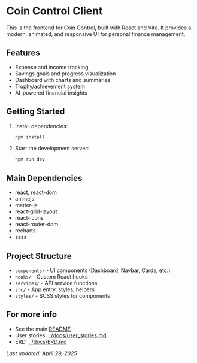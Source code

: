 # Coin Control Client

This is the frontend for Coin Control, built with React and Vite. It provides a modern, animated, and responsive UI for personal finance management.

## Features

- Expense and income tracking
- Savings goals and progress visualization
- Dashboard with charts and summaries
- Trophy/achievement system
- AI-powered financial insights

## Getting Started

1. Install dependencies:

   ```bash
   npm install
   ```

2. Start the development server:

   ```bash
   npm run dev
   ```

## Main Dependencies

- react, react-dom
- animejs
- matter-js
- react-grid-layout
- react-icons
- react-router-dom
- recharts
- sass

## Project Structure

- `components/` - UI components (Dashboard, Navbar, Cards, etc.)
- `hooks/` - Custom React hooks
- `services/` - API service functions
- `src/` - App entry, styles, helpers
- `styles/` - SCSS styles for components

## For more info

- See the main [README](../README.md)
- User stories: [../docs/user_stories.md](../docs/user_stories.md)
- ERD: [../docs/ERD.md](../docs/ERD.md)

_Last updated: April 29, 2025_
